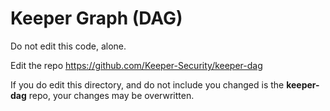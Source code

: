# Keeper Graph (DAG)

Do not edit this code, alone.

Edit the repo https://github.com/Keeper-Security/keeper-dag

If you do edit this directory, 
and do not include you changed is the **keeper-dag** repo,
your changes may be overwritten.
